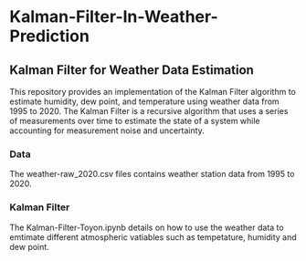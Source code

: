 # Kalman-Filter-In-Weather-Prediction
## Kalman Filter for Weather Data Estimation
This repository provides an implementation of the Kalman Filter algorithm to estimate humidity, dew point, and temperature using weather data from 1995 to 2020. The Kalman Filter is a recursive algorithm that uses a series of measurements over time to estimate the state of a system while accounting for measurement noise and uncertainty.
### Data
The weather-raw_2020.csv files contains weather station data from 1995 to 2020.

### Kalman Filter
The Kalman-Filter-Toyon.ipynb details on how to use the weather data to emtimate different atmospheric vatiables such as tempetature, humidity and dew point.

